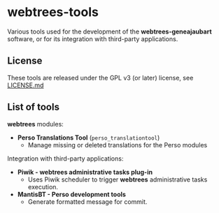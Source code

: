 # webtrees-tools

Various tools used for the development of the **webtrees-geneajaubart** software, or for its integration with third-party applications.

## License

These tools are released under the GPL v3 (or later) license, see [LICENSE.md](LICENSE.md)

## List of tools

**webtrees** modules:

* **Perso Translations Tool** (`perso_translationtool`)
  * Manage missing or deleted translations for the Perso modules

Integration with third-party applications:

* **Piwik - webtrees administrative tasks plug-in**
  * Uses Piwik scheduler to trigger **webtrees** administrative tasks execution.
* **MantisBT - Perso development tools**
  * Generate formatted message for commit.